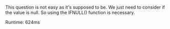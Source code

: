 This question is not easy as it's supposed to be. We just need to consider if the value is null. So using the IFNULL() function is necessary. 

Runtime: 624ms
